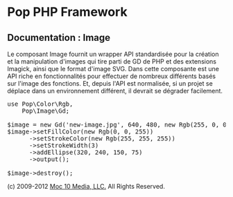 Pop PHP Framework
=================

Documentation : Image
---------------------

Le composant Image fournit un wrapper API standardisée pour la création et la manipulation d'images qui tire parti de GD de PHP et des extensions Imagick, ainsi que le format d'image SVG. Dans cette composante est une API riche en fonctionnalités pour effectuer de nombreux différents basés sur l'image des fonctions. Et, depuis l'API est normalisée, si un projet se déplace dans un environnement différent, il devrait se dégrader facilement.

<pre>
use Pop\Color\Rgb,
    Pop\Image\Gd;

$image = new Gd('new-image.jpg', 640, 480, new Rgb(255, 0, 0));
$image->setFillColor(new Rgb(0, 0, 255))
      ->setStrokeColor(new Rgb(255, 255, 255))
      ->setStrokeWidth(3)
      ->addEllipse(320, 240, 150, 75)
      ->output();

$image->destroy();
</pre>

(c) 2009-2012 [Moc 10 Media, LLC.](http://www.moc10media.com) All Rights Reserved.
